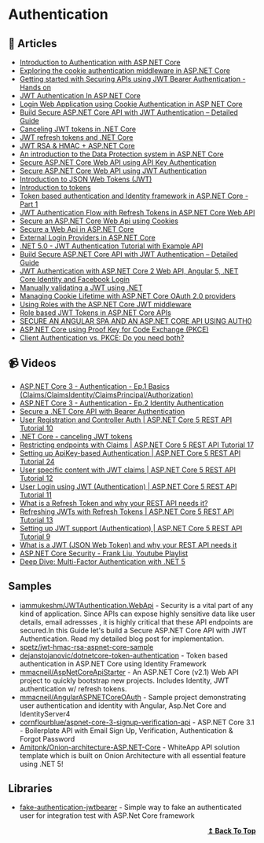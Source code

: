 # Authentication

## 📝 Articles

- [Introduction to Authentication with ASP.NET Core](https://andrewlock.net/introduction-to-authentication-with-asp-net-core/)
- [Exploring the cookie authentication middleware in ASP.NET Core](https://andrewlock.net/exploring-the-cookieauthenticationmiddleware-in-asp-net-core/)
- [Getting started with Securing APIs using JWT Bearer Authentication - Hands on](https://referbruv.com/blog/posts/getting-started-with-securing-apis-using-jwt-bearer-authentication-hands-on)
- [JWT Authentication In ASP.NET Core](https://www.freecodespot.com/blog/jwt-authentication-in-dotnet-core/)
- [Login Web Application using Cookie Authentication in ASP NET Core](https://www.freecodespot.com/blog/cookie-authentication-in-dotnet-core/)
- [Build Secure ASP.NET Core API with JWT Authentication – Detailed Guide](https://www.codewithmukesh.com/blog/aspnet-core-api-with-jwt-authentication)
- [Canceling JWT tokens in .NET Core](https://piotrgankiewicz.com/2018/04/25/canceling-jwt-tokens-in-net-core/)
- [JWT refresh tokens and .NET Core](https://piotrgankiewicz.com/2017/12/07/jwt-refresh-tokens-and-net-core/)
- [JWT RSA & HMAC + ASP.NET Core](https://piotrgankiewicz.com/2017/07/24/jwt-rsa-hmac-asp-net-core/)
- [An introduction to the Data Protection system in ASP.NET Core](https://andrewlock.net/an-introduction-to-the-data-protection-system-in-asp-net-core/)
- [Secure ASP.NET Core Web API using API Key Authentication](http://codingsonata.com/secure-asp-net-core-web-api-using-api-key-authentication/)
- [Secure ASP.NET Core Web API using JWT Authentication](http://codingsonata.com/secure-asp-net-core-web-api-using-jwt-authentication/)
- [Introduction to JSON Web Tokens (JWT)](https://www.telerik.com/blogs/introduction-json-web-tokens-jwt)
- [Introduction to tokens](https://techcommunity.microsoft.com/t5/microsoft-365-pnp-blog/introduction-to-tokens/ba-p/2267853?WT.mc_id=DOP-MVP-5003880)
- [Token based authentication and Identity framework in ASP.NET Core - Part 1](https://dejanstojanovic.net/aspnet/2018/june/token-based-authentication-in-aspnet-core-part-1/)
- [JWT Authentication Flow with Refresh Tokens in ASP.NET Core Web API](https://fullstackmark.com/post/19/jwt-authentication-flow-with-refresh-tokens-in-aspnet-core-web-api)
- [Secure an ASP.NET Core Web Api using Cookies](https://www.blinkingcaret.com/2018/07/18/secure-an-asp-net-core-web-api-using-cookies/)
- [Secure a Web Api in ASP.NET Core](https://www.blinkingcaret.com/2017/09/06/secure-web-api-in-asp-net-core/)
- [External Login Providers in ASP.NET Core](https://www.blinkingcaret.com/2017/05/03/external-login-providers-in-asp-net-core/)
- [.NET 5.0 - JWT Authentication Tutorial with Example API](https://jasonwatmore.com/post/2021/04/30/net-5-jwt-authentication-tutorial-with-example-api)
- [Build Secure ASP.NET Core API with JWT Authentication – Detailed Guide](https://codewithmukesh.com/blog/aspnet-core-api-with-jwt-authentication/)
- [JWT Authentication with ASP.NET Core 2 Web API, Angular 5, .NET Core Identity and Facebook Login](https://fullstackmark.com/post/13/jwt-authentication-with-aspnet-core-2-web-api-angular-5-net-core-identity-and-facebook-login)
- [Manually validating a JWT using .NET](https://www.jerriepelser.com/blog/manually-validating-rs256-jwt-dotnet/)
- [Managing Cookie Lifetime with ASP.NET Core OAuth 2.0 providers](https://www.jerriepelser.com/blog/managing-session-lifetime-aspnet-core-oauth-providers/)
- [Using Roles with the ASP.NET Core JWT middleware](https://www.jerriepelser.com/blog/using-roles-with-the-jwt-middleware/)
- [Role based JWT Tokens in ASP.NET Core APIs](https://weblog.west-wind.com/posts/2021/Mar/09/Role-based-JWT-Tokens-in-ASPNET-Core)
- [SECURE AN ANGULAR SPA AND AN ASP.NET CORE API USING AUTH0](https://damienbod.com/2021/05/24/secure-an-angular-spa-and-an-asp-net-core-api-using-auth0/)
- [ASP.NET Core using Proof Key for Code Exchange (PKCE)](https://www.scottbrady91.com/OpenID-Connect/ASPNET-Core-using-Proof-Key-for-Code-Exchange-PKCE)
- [Client Authentication vs. PKCE: Do you need both?](https://www.scottbrady91.com/oauth/client-authentication-vs-pkce)
## 📹 Videos

- [ASP.NET Core 3 - Authentication - Ep.1 Basics (Claims/ClaimsIdentity/ClaimsPrincipal/Authorization)](https://www.youtube.com/watch?v=Fhfvbl_KbWo)
- [ASP.NET Core 3 - Authentication - Ep.2 Identity Authentication](https://www.youtube.com/watch?v=IjbtWPXVJGw)
- [Secure a .NET Core API with Bearer Authentication](https://www.youtube.com/watch?v=3PyUjOmuFic)
- [User Registration and Controller Auth | ASP.NET Core 5 REST API Tutorial 10](https://www.youtube.com/watch?v=ARvsBUBioT0)
- [.NET Core - canceling JWT tokens](https://www.youtube.com/watch?v=Y5ZLhxZtww8)
- [Restricting endpoints with Claims | ASP.NET Core 5 REST API Tutorial 17](https://www.youtube.com/watch?v=g_8EHDQO4wI)
- [Setting up ApiKey-based Authentication | ASP.NET Core 5 REST API Tutorial 24](https://www.youtube.com/watch?v=Zo3T_See7iI)
- [User specific content with JWT claims | ASP.NET Core 5 REST API Tutorial 12](https://www.youtube.com/watch?v=o8dwfI7X16E)
- [User Login using JWT (Authentication) | ASP.NET Core 5 REST API Tutorial 11](https://www.youtube.com/watch?v=APLjIrZgxyo)
- [What is a Refresh Token and why your REST API needs it?](https://www.youtube.com/watch?v=-Z57Ss_uiuc)
- [Refreshing JWTs with Refresh Tokens | ASP.NET Core 5 REST API Tutorial 13](https://www.youtube.com/watch?v=AU0TIOZhGqs)
- [Setting up JWT support (Authentication) | ASP.NET Core 5 REST API Tutorial 9](https://www.youtube.com/watch?v=M6AkbBaDGJE)
- [What is a JWT (JSON Web Token) and why your REST API needs it](https://www.youtube.com/watch?v=qDJYgGzmalQ)
- [ASP.NET Core Security - Frank Liu, Youtube Playlist](https://www.youtube.com/playlist?list=PLgRlicSxjeMOxypAEL2XqIc2m_gPmoVN-)
- [Deep Dive: Multi-Factor Authentication with .NET 5](https://www.youtube.com/watch?v=sKjpLblZeDQ&t=2s)

## Samples

- [iammukeshm/JWTAuthentication.WebApi](https://github.com/iammukeshm/JWTAuthentication.WebApi) - Security is a vital part of any kind of application. Since APIs can expose highly sensitive data like user details, email adressses , it is highly critical that these API endpoints are secured.In this Guide let's build a Secure ASP.NET Core API with JWT Authentication. Read my detailed blog post for implementation.
- [spetz/jwt-hmac-rsa-aspnet-core-sample](https://github.com/spetz/jwt-hmac-rsa-aspnet-core-sample)
- [dejanstojanovic/dotnetcore-token-authentication](https://github.com/dejanstojanovic/dotnetcore-token-authentication) - Token based authentication in ASP.NET Core using Identity Framework
- [mmacneil/AspNetCoreApiStarter](https://github.com/mmacneil/AspNetCoreApiStarter) - An ASP.NET Core (v2.1) Web API project to quickly bootstrap new projects. Includes Identity, JWT authentication w/ refresh tokens.
- [mmacneil/AngularASPNETCoreOAuth](https://github.com/mmacneil/AngularASPNETCoreOAuth) - Sample project demonstrating user authentication and identity with Angular, Asp.Net Core and IdentityServer4
- [cornflourblue/aspnet-core-3-signup-verification-api](https://github.com/cornflourblue/aspnet-core-3-signup-verification-api) - ASP.NET Core 3.1 - Boilerplate API with Email Sign Up, Verification, Authentication & Forgot Password
- [Amitpnk/Onion-architecture-ASP.NET-Core](https://github.com/Amitpnk/Onion-architecture-ASP.NET-Core) - WhiteApp API solution template which is built on Onion Architecture with all essential feature using .NET 5!
## Libraries

- [fake-authentication-jwtbearer](https://github.com/webmotions/fake-authentication-jwtbearer) - Simple way to fake an authenticated user for integration test with ASP.Net Core framework

<div align="right">
  <b><a href="#contents">↥ Back To Top</a></b>
</div>

